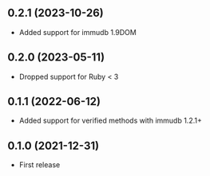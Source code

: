 ## 0.2.1 (2023-10-26)

- Added support for immudb 1.9DOM

## 0.2.0 (2023-05-11)

- Dropped support for Ruby < 3

## 0.1.1 (2022-06-12)

- Added support for verified methods with immudb 1.2.1+

## 0.1.0 (2021-12-31)

- First release
